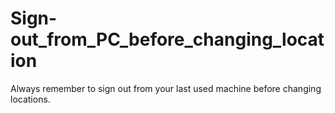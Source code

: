# Sign-out_from_PC_before_changing_location
Always remember to sign out from your last used machine before changing locations.
